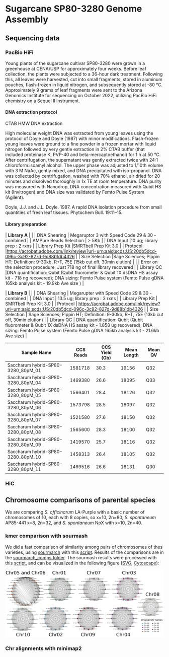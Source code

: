 # Sugarcane SP80-3280 Genome Assembly

## Sequencing data

### PacBio HiFi

Young plants of the sugarcane cultivar SP80-3280 were grown in a greenhouse at CENA/USP for approximately four weeks. Before leaf collection, the plants were subjected to a 36-hour dark treatment. Following this, all leaves were harvested, cut into small fragments, stored in aluminum pouches, flash-frozen in liquid nitrogen, and subsequently stored at -80 °C. Approximately 9 grams of leaf fragments were sent to the Arizona Genomics Institute for sequencing on October 2022, utilizing PacBio HiFi chemistry on a Sequel II instrument.

#### DNA extraction protocol

CTAB HMW DNA extraction


High molecular weight DNA was extracted from young leaves using the protocol of Doyle and Doyle (1987) with minor modifications. Flash-frozen young leaves were ground to a fine powder in a frozen mortar with liquid nitrogen followed by very gentle extraction in 2% CTAB buffer (that included proteinase K, PVP-40 and beta-mercaptoethanol) for 1 h at 50 °C. After centrifugation, the supernatant was gently extracted twice with 24:1 chloroform:isoamyl alcohol. The upper phase was adjusted to 1/10th volume with 3 M NaAc, gently mixed, and DNA precipitated with iso-propanol. DNA was collected by centrifugation, washed with 70% ethanol, air dried for 20 minutes and dissolved thoroughly in 1x TE at room temperature. DNA purity was measured with Nanodrop, DNA concentration measured with Qubit HS kit (Invitrogen) and DNA size was validated by Femto Pulse System (Agilent).

Doyle, J.J. and J.L. Doyle. 1987. A rapid DNA isolation procedure from small quantities of fresh leaf tissues. Phytochem Bull. 19:11–15.

#### Library preparation

| **Library A** | |
| DNA Shearing	| Megaruptor 3  with Speed Code 29 & 30 - combined |
| AMPure Beads Selection | > 5Kb |
| DNA Input |10 ug; library prep : 2 rxns |
| Library Prep Kit |SMRTbell Prep Kit 3.0 |
| Protocol |https://acrobat.adobe.com/link/review?uri=urn:aaid:scds:US:20db5dcd-096c-3c92-827d-9d88b1db4326 |
| Size Selection |Sage Sciences; Pippin HT; Definition: 9-30kb, R+T, 75E (15kb cut off, 30min elution) | 
| | Error on the selection procedure;  Just 718 ng of final library recovered |
| Library QC |DNA quantification: Qubit (Qubit fluorometer & Qubit 1X dsDNA HS assay kit - 718 ng recovered);  DNA sizing: Femto Pulse system (Femto Pulse gDNA 165kb analysis kit - 19.9kb Ave size ) | 

	
| **Library B** | | 
| DNA Shearing | Megarupter  with Speed Code 29 & 30 - combined |
| DNA Input | 13.5 ug; library prep : 3 rxns |
| Library Prep Kit | SMRTbell Prep Kit 3.0 |
| Protocol | https://acrobat.adobe.com/link/review?uri=urn:aaid:scds:US:20db5dcd-096c-3c92-827d-9d88b1db4326 |
| Size Selection | Sage Sciences; Pippin HT; Definition: 9-30kb, R+T, 75E (13kb cut off, 30min elution) |
| Library QC | DNA quantification: Qubit (Qubit fluorometer & Qubit 1X dsDNA HS assay kit - 1.858 ug recovered);  DNA sizing: Femto Pulse system (Femto Pulse gDNA 165kb analysis kit - 21.6kb Ave size) |

| Sample Name | CCS Reads |  CCS Yield (Gb) | Mean Length | Mean QV |
| ----- | ----- | ----- | ----- | ----- |
| Saccharum hybrid-SP80-3280_80pM_01 | 1581718 | 30.3 | 19156 | Q32 |
| Saccharum hybrid-SP80-3280_80pM_04 | 1469380 | 26.6 | 18095 | Q33 |
| Saccharum hybrid-SP80-3280_80pM_05 | 1566401 | 28.4 | 18126 | Q32 |
| Saccharum hybrid-SP80-3280_80pM_06 | 1573798 | 28.5 | 18097 | Q32 |
| Saccharum hybrid-SP80-3280_80pM_07 | 1521580 | 27.6 | 18150 | Q32 |
| Saccharum hybrid-SP80-3280_80pM_08 | 1565600 | 28.3 | 18100 | Q32 |
| Saccharum hybrid-SP80-3280_80pM_09 | 1419570 | 25.7 | 18116 | Q32 |
| Saccharum hybrid-SP80-3280_80pM_10 | 1458313 | 26.4 | 18105 | Q32 |
| Saccharum hybrid-SP80-3280_80pM_11 | 1469516 | 26.6 | 18131 | Q30 |

### HiC

## Chromosome comparisons of parental species

We are comparing _S. officinarum_ LA-Purple with a basic number of chromosomes of 10,  each with 8 copies, so x=10, 2n=80, _S. spontaneum_ AP85-441 x=8, 2n=32, and _S. spontaneum_ NpX with x=10, 2n=40.

### kmer comparison with sourmash

We did a fast comparison of similarity among pairs of chromosomes of thes varieties, using [sourmarch](https://sourmash.readthedocs.io/en/latest/) with this [script](sourmash_comps/sourmash.sh). Results of the comparisons are in the [sourmarch_comps folder](sourmash_comps/). The sourmash results were processed with this [script](sourmash_comps/createChromosomeSimilarityGraph.py), and can be visualized in the following figure ([SVG](chrgraphs/chromosomesGraphSaccharum.svg), [Cytoscape](chrgraphs/chromosomesGraphSaccharum.sys)):

![Chromosome similarity graph](chrgraphs/chromosomesGraphSaccharum.png)

### Chr alignments with minimap2
